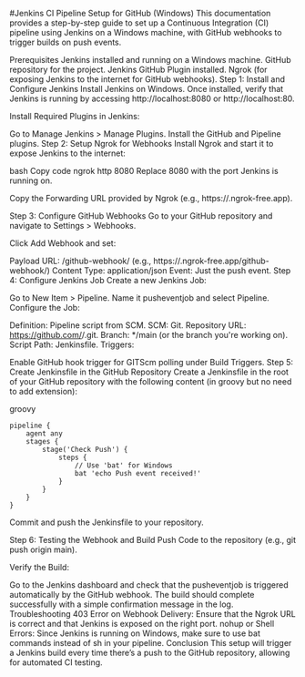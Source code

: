 #Jenkins CI Pipeline Setup for GitHub (Windows)
This documentation provides a step-by-step guide to set up a Continuous Integration (CI) pipeline using Jenkins on a Windows machine, with GitHub webhooks to trigger builds on push events.

Prerequisites
Jenkins installed and running on a Windows machine.
GitHub repository for the project.
Jenkins GitHub Plugin installed.
Ngrok (for exposing Jenkins to the internet for GitHub webhooks).
Step 1: Install and Configure Jenkins
Install Jenkins on Windows. Once installed, verify that Jenkins is running by accessing http://localhost:8080 or http://localhost:80.

Install Required Plugins in Jenkins:

Go to Manage Jenkins > Manage Plugins.
Install the GitHub and Pipeline plugins.
Step 2: Setup Ngrok for Webhooks
Install Ngrok and start it to expose Jenkins to the internet:

bash
Copy code
ngrok http 8080
Replace 8080 with the port Jenkins is running on.

Copy the Forwarding URL provided by Ngrok (e.g., https://<your-ngrok-id>.ngrok-free.app).

Step 3: Configure GitHub Webhooks
Go to your GitHub repository and navigate to Settings > Webhooks.

Click Add Webhook and set:

Payload URL: <Ngrok URL>/github-webhook/ (e.g., https://<ngrok-id>.ngrok-free.app/github-webhook/)
Content Type: application/json
Event: Just the push event.
Step 4: Configure Jenkins Job
Create a new Jenkins Job:

Go to New Item > Pipeline.
Name it pusheventjob and select Pipeline.
Configure the Job:

Definition: Pipeline script from SCM.
SCM: Git.
Repository URL: https://github.com/<your-username>/<your-repo>.git.
Branch: */main (or the branch you're working on).
Script Path: Jenkinsfile.
Triggers:

Enable GitHub hook trigger for GITScm polling under Build Triggers.
Step 5: Create Jenkinsfile in the GitHub Repository
Create a Jenkinsfile in the root of your GitHub repository with the following content (in groovy but no need to add extension):

groovy
```
pipeline {
    agent any
    stages {
        stage('Check Push') {
            steps {
                // Use 'bat' for Windows
                bat 'echo Push event received!'
            }
        }
    }
}
```
Commit and push the Jenkinsfile to your repository.

Step 6: Testing the Webhook and Build
Push Code to the repository (e.g., git push origin main).

Verify the Build:

Go to the Jenkins dashboard and check that the pusheventjob is triggered automatically by the GitHub webhook.
The build should complete successfully with a simple confirmation message in the log.
Troubleshooting
403 Error on Webhook Delivery: Ensure that the Ngrok URL is correct and that Jenkins is exposed on the right port.
nohup or Shell Errors: Since Jenkins is running on Windows, make sure to use bat commands instead of sh in your pipeline.
Conclusion
This setup will trigger a Jenkins build every time there’s a push to the GitHub repository, allowing for automated CI testing.